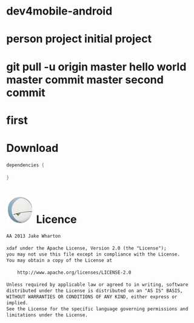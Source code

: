 dev4mobile-android
=
person project
initial project
======================
git pull -u origin master
hello world
master commit
master second commit
=======================
first
=======================

Download
===============
```java
dependencies {
    
}
```
![](app/src/main/res/drawable-hdpi/ic_launcher.png)
Licence 
====
    AA 2013 Jake Wharton

    xdaf under the Apache License, Version 2.0 (the "License");
    you may not use this file except in compliance with the License.
    You may obtain a copy of the License at
    
        http://www.apache.org/licenses/LICENSE-2.0

    Unless required by applicable law or agreed to in writing, software
    distributed under the License is distributed on an "AS IS" BASIS,
    WITHOUT WARRANTIES OR CONDITIONS OF ANY KIND, either express or implied.
    See the License for the specific language governing permissions and
    limitations under the License.

[1]:http://www.baidu.com
